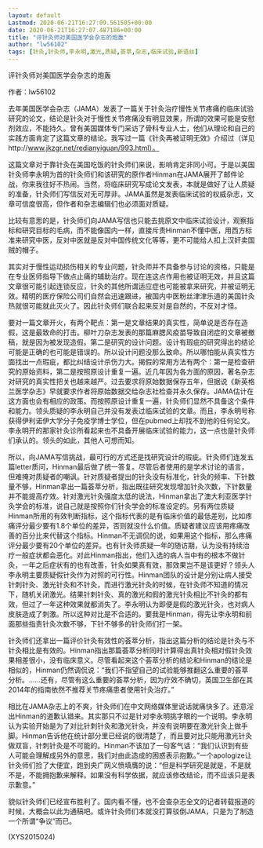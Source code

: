 ```yaml
---
layout: default
Lastmod: 2020-06-21T16:27:09.561505+00:00
date: 2020-06-21T16:27:07.487186+00:00
title: "评针灸师对美国医学会杂志的炮轰"
author: "lw56102"
tags: [针灸,针灸师,李永明,激光,质疑,荟萃,杂志,临床试验,新语丝]
---
```


评针灸师对美国医学会杂志的炮轰

作者：lw56102

去年美国医学会杂志（JAMA）发表了一篇关于针灸治疗慢性关节疼痛的临床试验研究的论文，结论是针灸对于慢性关节疼痛没有明显效果，所谓的效果可能是安慰剂效应，不能持久。曾有美国媒体专门采访了骨科专业人士，他们从理论和自己的实践方面肯定了这篇文章的结论。我写过一篇《针灸再被证明无效》介绍过（详见http://www.jkzgr.net/redianyiguan/993.html）。

这篇文章对于靠针灸在美国吃饭的针灸师们来说，影响肯定非同小可。于是以美国针灸师李永明为首的针灸师们和该研究的原作者Hinman在JAMA展开了邮件论战，你来我往好不热闹。当然，将临床研究写成论文发表，本就是做好了让人质疑的准备，针灸师们写信反对无可厚非。JAMA虽然是发表临床试验的权威杂志，文章可信度很高，但作者和杂志编辑们也必须面对质疑。

比较有意思的是，针灸师们向JAMA写信也只能去挑原文中临床试验设计，观察指标和研究目标的毛病，而不能像国内一样，直接斥责Hinman不懂中医，用西方标准来研究中医，反对中医就是反对中国传统文化等等，更不可能给人扣上汉奸卖国贼的帽子。

其实对于慢性运动损伤相关的专业问题，针灸师并不具备参与讨论的资格，只能是在专业医师指导下做点止痛的辅助治疗。现在连这点作用也被证明无效，并且这篇文章很可能引起连锁反应，针灸的其他所谓适应症也可能被拿来研究，并被证明无效。精明的医疗保险公司们自然会迅速跟进，被国内中医粉丝津津乐道的美国针灸热就很可能就此灭火了。因此针灸师们联合起来反对是自然的，不反对才怪。

要对一篇文章开火，有两个靶点：第一是文章结果的真实性，简单说是否存在造假，这是最致命的打击。柳叶刀杂志发表的那篇麻腮风疫苗导致自闭症的文章被撤稿，就是因为被发现造假。第二是研究的设计问题。设计有瑕疵的研究得出的结论可能是正确的也可能是错误的。所以设计问题没那么致命。所以哪怕能从真实性方面找出一点瑕疵，都比纠结设计杀伤力大。揭假的常用方法有两个：第一是检查研究的原始资料，第二是按照原设计重复一遍。近几年因为各方面的原因，著名杂志对研究的真实性把关也越来越严。过去要求将原始数据保存五年，但据说《新英格兰医学杂志》早就要求作者将原始数据交给杂志社检查并永久保存。JAMA估计在这方面也会有相应的政策。而按照原设计重复一遍，针灸师们显然不具备这个条件和能力。领头质疑的李永明自己并没有发表过临床试验的文章。而且，李永明号称获得伊利诺伊大学分子免疫学博士学位，但在pubmed上却找不到他的任何论文。李永明开的那家针灸诊所看起来也不具备开展临床试验的能力，这一点也是针灸师们承认的。领头的如此，其他人可想而知。

所以，向JAMA写信挑战，最可行的方式还是找研究设计的瑕疵。针灸师们连发五篇letter质问，Hinman最后做了统一答复。尽管后者使用的是学术讨论的语言，但难掩对质疑者的嘲讽。针对质疑者提出的针灸没有标准化，针灸的频率、下针数量不够，Hinman拿出一篇荟萃分析，指出既往研究发现增加针灸次数，下针数量并不能提高疗效。针对激光针灸强度太低的说法，Hinman拿出了澳大利亚医学针灸学会的标准，说自己就是按照你们针灸学会的标准设定的。另有两位质疑Hinman所用的有效判断指标，这个指标代表的是有临床价值的最低差别，比如疼痛评分最少要有1.8个单位的差异，否则就没什么价值。质疑者建议应该用疼痛改善的百分比来代替这个指标。Hinman不无调侃的说，如果用这个指标，那么疼痛评分最少要有20个单位的差异。也有针灸师质疑一年的随访期，认为没有持续治疗一般症状都会恶化。对此Hinman指出，他们入选的病人当中有的根本不做针灸，一年之后症状有的也有改善，针灸如果真有效，那效果岂不是该更好？领头人李永明主要质疑假针灸作为对照的可行性。Hinman团队的设计是分别让病人接受针刺针灸、激光针灸和不针灸，而进行激光针灸的时候，在针灸师不知道的情况下，随机关闭激光。结果针刺针灸、真的激光和假的激光针灸相比不针灸的都有效，但过了一年这种效果就都消失了。李永明认为即便是假的激光针灸，也对病人皮肤造成了刺激。所以这种对比是不合适的。要我是Hinman，得先让李永明和前面那些指责针灸次数不够，下针不够多的针灸师们打一架。

针灸师们还拿出一篇评价针灸有效性的荟萃分析，指出这篇分析的结论是针灸与不针灸相比是有效的。Hinman指出那篇荟萃分析同时计算得出真针灸相对假针灸效果相差很小，没有临床意义。尽管看起来这个荟萃分析的结论和Hinman的结论是相似的，Hinman仍然调侃说：“我们不指望自己的试验能够推翻这么重要的荟萃分析。……还有，尽管有这么重要的荟萃分析，因为疗效不确切，英国卫生部在其2014年的指南依然不推荐关节疼痛患者使用针灸治疗。”

相比在JAMA杂志上的不爽，针灸师们在中文网络媒体里说话就痛快多了。还意淫出Hinman的道歉认错来。其实那只不过是针对李永明挑字眼的一个说明。李永明认为实验开始是为了对比针刺针灸和激光针灸，并没有说明要在激光针灸上做手脚。Hinman告诉他在统计部分里已经说的很清楚了，而且要对比只能用激光针灸做双盲，针刺针灸是不可能的。Hinman不该加了一句客气话：“我们认识到有些人可能会理解成另外的意思，我们对由此造成的困惑表示抱歉。”一个apologize让针灸师们捡了大便宜，跑到央广网义愤填膺的说：“但是科学研究是就是，不是就不是，不能拥抱歉来解释。如果没有科学依据，就应该修改结论，而不应该只是表示歉意。”

貌似针灸师们已经宣布胜利了。国内看不懂，也不会查杂志全文的记者转载报道的时候，大概会以此为通稿吧。或许针灸师们本就没打算驳倒JAMA，只是为了制造一个所谓“争议”而已。

(XYS2015024)

